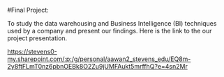 #Final Project:

To study the data warehousing and Business Intelligence (BI) techniques used by a company and present our findings. Here is the link to the our project presentation.

https://stevens0-my.sharepoint.com/:p:/g/personal/aawan2_stevens_edu/EQ8m-2y8ftFLmT0nz6pbnOEBk8O2Zu9jUMFAukt5mrffhQ?e=4sn2Mr
